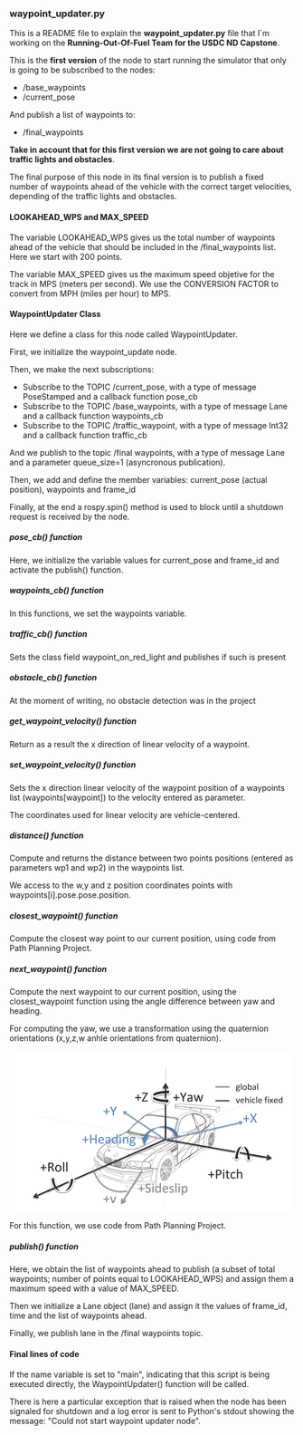 ### waypoint_updater.py

This is a README file to explain the **waypoint_updater.py** file that I´m working on the **Running-Out-Of-Fuel Team for the USDC ND Capstone**.

This is the **first version** of the node to start running the simulator that only is going to be subscribed to the nodes:

* /base_waypoints
* /current_pose

And publish a list of waypoints to:

* /final_waypoints

**Take in account that for this first version we are not going to care about traffic lights and obstacles**.

The final purpose of this node in its final version is to publish a fixed number of waypoints ahead of the vehicle with the correct target velocities, depending of the traffic lights and obstacles.


#### LOOKAHEAD_WPS and MAX_SPEED 

The variable LOOKAHEAD_WPS gives us the total number of waypoints ahead of the vehicle that should be included in the /final_waypoints list. Here we start with 200 points.

The variable MAX_SPEED gives us the maximum speed objetive for the track in MPS (meters per second). We use the CONVERSION FACTOR to convert from MPH (miles per hour) to MPS.


#### WaypointUpdater Class

Here we define a class for this node called WaypointUpdater.

First, we initialize the waypoint_update node.

Then, we make the next subscriptions:

* Subscribe to the TOPIC /current_pose, with a type of message PoseStamped and a callback function pose_cb
* Subscribe to the TOPIC /base_waypoints, with a type of message Lane and a callback function waypoints_cb
* Subscribe to the TOPIC /traffic_waypoint, with a type of message Int32 and a callback function traffic_cb

And we publish to the topic /final waypoints, with a type of message Lane and a parameter queue_size=1 (asyncronous publication).

Then, we add and define the member variables: current_pose (actual position), waypoints and frame_id

Finally, at the end a rospy.spin() method is used to block until a shutdown request is received by the node.


##### pose_cb() function

Here, we initialize the variable values for current_pose and frame_id and activate the publish() function.


##### waypoints_cb() function

In this functions, we set the waypoints variable.


##### traffic_cb() function

Sets the class field waypoint_on_red_light and publishes if such is present


##### obstacle_cb() function

At the moment of writing, no obstacle detection was in the project


##### get_waypoint_velocity() function

Return as a result the x direction of linear velocity of a waypoint.


##### set_waypoint_velocity() function

Sets the x direction linear velocity of the waypoint position of a waypoints list (waypoints[waypoint]) to the velocity entered as parameter.

The coordinates used for linear velocity are vehicle-centered.


##### distance() function

Compute and returns the distance between two points positions (entered as parameters wp1 and wp2) in the waypoints list.

We access to the w,y and z position coordinates points with waypoints[i].pose.pose.position.


##### closest_waypoint() function

Compute the closest way point to our current position, using code from Path Planning Project.


##### next_waypoint() function

Compute the next waypoint to our current position, using the closest_waypoint function using the angle difference between yaw and heading.

For computing the yaw, we use a transformation using the quaternion orientations (x,y,z,w anhle orientations from quaternion).

<img src="./imgs/car_angles.png" width="500" height="283" />

For this function, we use code from Path Planning Project.


##### publish() function

Here, we obtain the list of waypoints ahead to publish (a subset of total waypoints; number of points equal to LOOKAHEAD_WPS) and assign them a maximum speed with a value of MAX_SPEED.

Then we initialize a Lane object (lane) and assign it the values of frame_id, time and the list of waypoints ahead.

Finally, we publish lane in the /final waypoints topic.


#### Final lines of code

If the name variable is set to "main", indicating that this script is being executed directly, the WaypointUpdater() function will be called.

There is here a particular exception that is raised when the node has been signaled for shutdown and a log error is sent to Python's stdout showing the message: "Could not start waypoint updater node".
